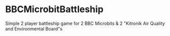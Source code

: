 # BBCMicrobitBattleship
Simple 2 player battleship game for 2 BBC Microbits &amp; 2 "Kitronik Air Quality and Environmental Board"s
